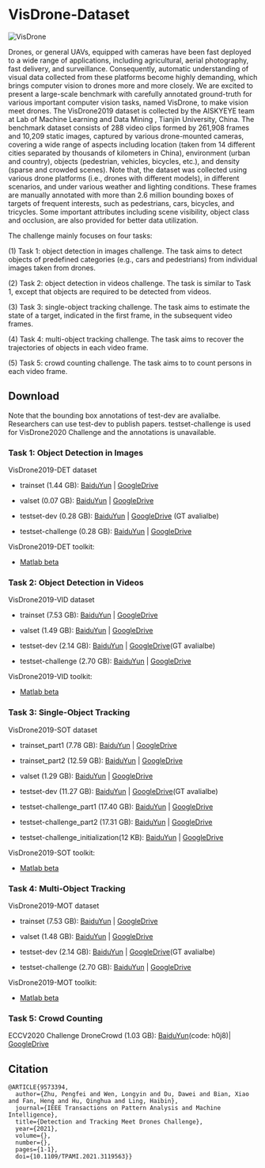 # VisDrone-Dataset

![VisDrone](http://aiskyeye.com/upfile/1524040398110image_sample.jpg)

Drones, or general UAVs, equipped with cameras have been fast deployed to a wide range of applications, including agricultural, aerial photography, fast delivery, and surveillance. Consequently, automatic understanding of visual data collected from these platforms become highly demanding, which brings computer vision to drones more and more closely. We are excited to present a large-scale benchmark with carefully annotated ground-truth for various important computer vision tasks, named VisDrone, to make vision meet drones. The VisDrone2019 dataset is collected by the AISKYEYE team at Lab of Machine Learning and Data Mining , Tianjin University, China. The benchmark dataset consists of 288 video clips formed by 261,908 frames and 10,209 static images, captured by various drone-mounted cameras, covering a wide range of aspects including location (taken from 14 different cities separated by thousands of kilometers in China), environment (urban and country), objects (pedestrian, vehicles, bicycles, etc.), and density (sparse and crowded scenes). Note that, the dataset was collected using various drone platforms (i.e., drones with different models), in different scenarios, and under various weather and lighting conditions. These frames are manually annotated with more than 2.6 million bounding boxes of targets of frequent interests, such as pedestrians, cars, bicycles, and tricycles. Some important attributes including scene visibility, object class and occlusion, are also provided for better data utilization.

The challenge mainly focuses on four tasks: 

(1) Task 1: object detection in images challenge. The task aims to detect objects of predefined categories (e.g., cars and pedestrians) from individual images taken from drones. 

(2) Task 2: object detection in videos challenge. The task is similar to Task 1, except that objects are required to be detected from videos.

(3) Task 3: single-object tracking challenge. The task aims to estimate the state of a target, indicated in the first frame, in the subsequent video frames.

(4) Task 4: multi-object tracking challenge. The task aims to recover the trajectories of objects in each video frame.

(5) Task 5: crowd counting challenge. The task aims to to count persons in each video frame.

## Download

Note that the bounding box annotations of test-dev are avalialbe. Researchers can use test-dev to publish papers. testset-challenge is used for VisDrone2020 Challenge and the annotations is unavailable. 

### Task 1: Object Detection in Images 

VisDrone2019-DET dataset

* trainset (1.44 GB): [BaiduYun](https://pan.baidu.com/s/1K-JtLnlHw98UuBDrYJvw3A) | [GoogleDrive](https://drive.google.com/file/d/1a2oHjcEcwXP8oUF95qiwrqzACb2YlUhn/view?usp=sharing)
    
* valset (0.07 GB):  [BaiduYun](https://pan.baidu.com/s/1jdK_dAxRJeF2Xi50IoML1g) | [GoogleDrive](https://drive.google.com/file/d/1bxK5zgLn0_L8x276eKkuYA_FzwCIjb59/view?usp=sharing)
    
* testset-dev (0.28 GB): [BaiduYun](https://pan.baidu.com/s/1RdRfSWV-1IFK7aWljLU_LQ) | [GoogleDrive](https://drive.google.com/open?id=1PFdW_VFSCfZ_sTSZAGjQdifF_Xd5mf0V) (GT avalialbe)
    
* testset-challenge (0.28 GB): [BaiduYun](https://pan.baidu.com/s/1lvEkCgy1WWK4B7TLki4yBQ) | [GoogleDrive](https://drive.google.com/file/d/1KN8R3oioOvSXH492GEVk-Hx74nWHAcXT/view?usp=sharing)
    
VisDrone2019-DET toolkit: 

* [Matlab beta](https://github.com/VisDrone/VisDrone2018-DET-toolkit)

### Task 2: Object Detection in Videos

VisDrone2019-VID dataset

* trainset (7.53 GB):  [BaiduYun](https://pan.baidu.com/s/1kC3NTK6MPVv3D1CY9gXaCQ) | [GoogleDrive](https://drive.google.com/file/d/1NSNapZQHar22OYzQYuXCugA3QlMndzvw/view?usp=sharing)
    
* valset (1.49 GB):  [BaiduYun](https://pan.baidu.com/s/12-A6Mg1Gg7hyS4WwG27dDw) | [GoogleDrive](https://drive.google.com/file/d/1xuG7Z3IhVfGGKMe3Yj6RnrFHqo_d2a1B/view?usp=sharing)
    
* testset-dev (2.14 GB):  [BaiduYun](https://pan.baidu.com/s/1r1P5aJ1zOlQH_58LfYFzQQ) | [GoogleDrive](https://drive.google.com/open?id=1-BEq--FcjshTF1UwUabby_LHhYj41os5)(GT avalialbe)
    
* testset-challenge (2.70 GB):  [BaiduYun](https://pan.baidu.com/s/1ew6B-kvKV9yv__onnjA4dQ) | [GoogleDrive](https://drive.google.com/file/d/1Qwyp_cEpGyXGqJ8IbusEzuNHgbM403NP/view?usp=sharing) 
    
VisDrone2019-VID toolkit: 

* [Matlab beta](https://github.com/VisDrone/VisDrone2018-VID-toolkit)

### Task 3: Single-Object Tracking 

VisDrone2019-SOT dataset

* trainset_part1 (7.78 GB):   [BaiduYun](https://pan.baidu.com/s/1obWeT5DvBkTuBmO1NlSQ-Q) | [GoogleDrive](https://drive.google.com/file/d/1a-AmQjYATzj8seXLlEm9Sx8aQmClrJka/view?usp=sharing)
    
* trainset_part2 (12.59 GB):  [BaiduYun](https://pan.baidu.com/s/1c6iZeMJUXOIERxFJJ6B0jw) | [GoogleDrive](https://drive.google.com/file/d/16YPyhNDQrTgW8I2HaH_HNEO-KTRA-xso/view?usp=sharing)
    
* valset (1.29 GB):   [BaiduYun](https://pan.baidu.com/s/1WTWx4iyf33lnIyRu2uP_Hg) | [GoogleDrive](https://drive.google.com/file/d/18SNAOlCJtApnG2m45ud-1e_OtGYill0D/view?usp=sharing)
    
* testset-dev (11.27 GB):  [BaiduYun](https://pan.baidu.com/s/18j3umaWR_1fFy2ISOe9dGg) | [GoogleDrive](https://drive.google.com/open?id=1xCiHjU4JlR9QsYtiHYy2UUd3m6NthoBC)(GT avalialbe)
    
* testset-challenge_part1 (17.40 GB):  [BaiduYun](https://pan.baidu.com/s/14eWyaisDeciip-4_B14law) | [GoogleDrive](https://drive.google.com/file/d/1zxMLZrkkz4BkufbaDXQVMpDz-PRpPpxs/view?usp=sharing)
    
* testset-challenge_part2 (17.31 GB):  [BaiduYun](https://pan.baidu.com/s/1WDQ4JD5eLfRy-KVNyvKPig) | [GoogleDrive](https://drive.google.com/file/d/13J_9rwpf2TpVVsWgzMUv4uCxpOKDNbef/view?usp=sharing)
    
* testset-challenge_initialization(12 KB):  [BaiduYun](https://pan.baidu.com/s/1hvY0LXjTeuF8r-VVvVX1OQ) | [GoogleDrive](https://drive.google.com/file/d/1z7lQ0co8Dcu-ZojMN7dnIxn-i6QbGNL4/view?usp=sharing)
    
VisDrone2019-SOT toolkit: 

* [Matlab beta](https://github.com/VisDrone/VisDrone2018-SOT-toolkit)
    
### Task 4: Multi-Object Tracking 

VisDrone2019-MOT dataset

* trainset (7.53 GB):  [BaiduYun](https://pan.baidu.com/s/16BtpKNWi0cEk8WUtfzpEHQ) | [GoogleDrive](https://drive.google.com/file/d/1-qX2d-P1Xr64ke6nTdlm33om1VxCUTSh/view?usp=sharing)
    
* valset (1.48 GB):  [BaiduYun](https://pan.baidu.com/s/1wTWFpHw4uLXPVCp1m5fQNQ) | [GoogleDrive](https://drive.google.com/file/d/1rqnKe9IgU_crMaxRoel9_nuUsMEBBVQu/view?usp=sharing)
    
* testset-dev (2.14 GB):  [BaiduYun](https://pan.baidu.com/s/1_gLvMxkMKb3RZjGyZv7btQ) | [GoogleDrive](https://drive.google.com/open?id=14z8Acxopj1d86-qhsF1NwS4Bv3KYa4Wu)(GT avalialbe)
    
* testset-challenge (2.70 GB):  [BaiduYun](https://pan.baidu.com/s/1xIloIRSj1FtcEoWI9esn7w) | [GoogleDrive](https://drive.google.com/file/d/1I0nn6dVKctzDE5YJ3q9qOlhKLiSIDAxF/view?usp=sharing)
    
VisDrone2019-MOT toolkit:

* [Matlab beta](https://github.com/VisDrone/VisDrone2018-MOT-toolkit)

### Task 5: Crowd Counting 

ECCV2020 Challenge 
DroneCrowd (1.03 GB): [BaiduYun](https://pan.baidu.com/share/init?surl=llJZJMi2L5oUQvj31iBlfg)(code: h0j8)| 
[GoogleDrive](https://drive.google.com/file/d/1HY3V4QObrVjzXUxL_J86oxn2bi7FMUgd/view?usp=sharing)


## Citation 
```
@ARTICLE{9573394,
  author={Zhu, Pengfei and Wen, Longyin and Du, Dawei and Bian, Xiao and Fan, Heng and Hu, Qinghua and Ling, Haibin},
  journal={IEEE Transactions on Pattern Analysis and Machine Intelligence}, 
  title={Detection and Tracking Meet Drones Challenge}, 
  year={2021},
  volume={},
  number={},
  pages={1-1},
  doi={10.1109/TPAMI.2021.3119563}}
 ```
